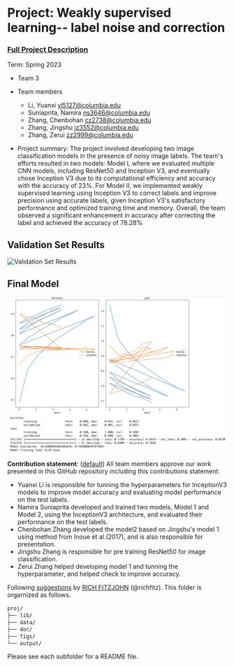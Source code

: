 # Project: Weakly supervised learning-- label noise and correction


### [Full Project Description](doc/project3_desc.md)

Term: Spring 2023

+ Team 3
+ Team members
	+ Li, Yuanxi yl5127@columbia.edu
	+ Suniaprita, Namira ns3646@columbia.edu
	+ Zhang, Chenbohan cz2738@columbia.edu
	+ Zhang, Jingshu jz3552@columbia.edu
	+ Zhang, Zerui zz2999@columbia.edu

+ Project summary: The project involved developing two image classification models in the presence of noisy image labels. The team's efforts resulted in two models: Model I, where we evaluated multiple CNN models, including ResNet50 and Inception V3, and eventually chose Inception V3 due to its computational efficiency and accuracy with the accuracy of 23%. For Model II, we implemented weakly supervised learning using Inception V3 to correct labels and improve precision using accurate labels, given Inception V3's satisfactory performance and optimized training time and memory. Overall, the team observed a significant enhancement in accuracy after correcting the label and achieved the accuracy of 78.28%

## Validation Set Results

![Validation Set Results](./figs/Validation%20Set%20Results.png)

## Final Model

![Final Model](./figs/final_model.png)


**Contribution statement**: ([default](doc/a_note_on_contributions.md)) All team members approve our work presented in this GitHub repository including this contributions statement. 

+ Yuanxi Li is responsible for tunning the hyperparameters for InceptionV3 models to improve model accuracy and evaluating model performance on the test labels.
+ Namira Suniaprita developed and trained two models, Model 1 and Model 2, using the InceptionV3 architecture, and evaluated their performance on the test labels.
+ Chenbohan Zhang developed the model2 based on Jingshu's model 1 using method from Inoue et al.(2017), and is also responsible for presentation.
+ Jingshu Zhang is responsible for pre training ResNet50 for image classification.
+ Zerui Zhang helped developing model 1 and tunning the hyperparameter, and helped check to improve accuracy.

Following [suggestions](http://nicercode.github.io/blog/2013-04-05-projects/) by [RICH FITZJOHN](http://nicercode.github.io/about/#Team) (@richfitz). This folder is orgarnized as follows.

```
proj/
├── lib/
├── data/
├── doc/
├── figs/
└── output/
```

Please see each subfolder for a README file.

